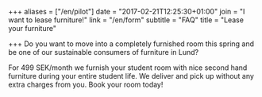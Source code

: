 +++
aliases = ["/en/pilot"]
date = "2017-02-21T12:25:30+01:00"
join = "I want to lease furniture!"
link = "/en/form"
subtitle = "FAQ"
title = "Lease your furniture"

+++
Do you want to move into a completely furnished room this spring and be one of our sustainable consumers of furniture in Lund?

For 499 SEK/month we furnish your student room with nice second hand furniture during your entire student life. We deliver and pick up without any extra charges from you. Book your room today!
